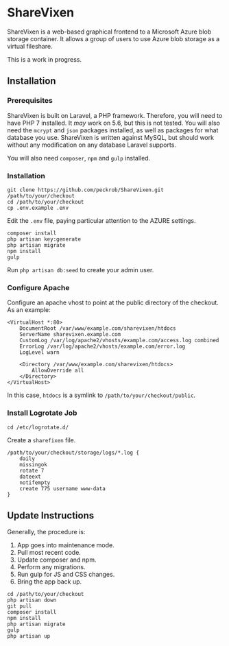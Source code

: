 # ShareVixen

ShareVixen is a web-based graphical frontend to a Microsoft Azure blob storage
container. It allows a group of users to use Azure blob storage as a virtual
fileshare.

This is a work in progress.

## Installation

### Prerequisites

ShareVixen is built on Laravel, a PHP framework. Therefore, you will need to
have PHP 7 installed. It *may* work on 5.6, but this is not tested. You will
also need the `mcrypt` and `json` packages installed, as well as packages for
what database you use. ShareVixen is written against MySQL, but should work
without any modification on any database Laravel supports.

You will also need `composer`, `npm` and `gulp` installed.

### Installation

```
git clone https://github.com/peckrob/ShareVixen.git /path/to/your/checkout
cd /path/to/your/checkout
cp .env.example .env
```

Edit the `.env` file, paying particular attention to the AZURE settings.

```
composer install
php artisan key:generate
php artisan migrate
npm install
gulp
```

Run `php artisan db:seed` to create your admin user.

### Configure Apache

Configure an apache vhost to point at the public directory of the checkout. As
an example:

```
<VirtualHost *:80>
    DocumentRoot /var/www/example.com/sharevixen/htdocs
    ServerName sharevixen.example.com
    CustomLog /var/log/apache2/vhosts/example.com/access.log combined
    ErrorLog /var/log/apache2/vhosts/example.com/error.log
    LogLevel warn

    <Directory /var/www/example.com/sharevixen/htdocs>
        AllowOverride all
    </Directory>
</VirtualHost>
```

In this case, `htdocs` is a symlink to `/path/to/your/checkout/public`.

### Install Logrotate Job

```
cd /etc/logrotate.d/
```

Create a `sharefixen` file.

```
/path/to/your/checkout/storage/logs/*.log {
    daily
    missingok
    rotate 7
    dateext
    notifempty
    create 775 username www-data
}
```

## Update Instructions

Generally, the procedure is:

1. App goes into maintenance mode.
1. Pull most recent code.
1. Update composer and npm.
1. Perform any migrations.
1. Run gulp for JS and CSS changes.
1. Bring the app back up.

```
cd /path/to/your/checkout
php artisan down
git pull
composer install
npm install
php artisan migrate
gulp
php artisan up
```
